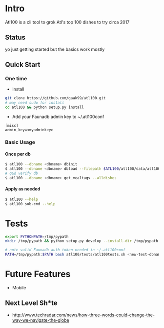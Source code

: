 
# Intro
Atl100 is a cli tool to grok Atl's top 100 dishes to try circa 2017 
 
## Status
yo just getting started but the basics work mostly

## Quick Start
### One time
* Install
```bash
git clone https://github.com/gaak99/atl100.git
# may need sudo for install
cd atl100 && python setup.py install
```

* Add your Faunadb admin key to ~/.atl100conf
```
[misc]
admin_key=<myadminkey>
```

### Basic Usage
#### Once per db
```bash
$ atl100 --dbname <dbname> dbinit
$ atl100 --dbname <dbname> dbload --filepath $ATL100/atl100/data/atl100-data.json
# q&d verify db
$ atl100 --dbname <dbname> get_mealtags --alldishes
```

#### Apply as needed
```bash
$ atl100 --help
$ atl100 sub-cmd --help
```

# Tests
```bash
export PYTHONPATH=/tmp/pypath
mkdir /tmp/pypath && python setup.py develop --install-dir /tmp/pypath

# note valid Faunadb auth token needed in ~/.atl100conf
PATH=/tmp/pypath:$PATH bash atl100/tests/atl100tests.sh <new-test-dbname> atl100/tests/test-1cat1dish.json
```

# Future Features
* Mobile

## Next Level Sh*te
* http://www.techradar.com/news/how-three-words-could-change-the-way-we-navigate-the-globe
